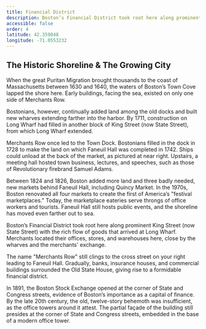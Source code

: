 ```yaml
---
title: Financial District
description: Boston’s Financial District took root here along prominent King Street (now State Street) with the rich flow of goods that arrived at Long Wharf. Merchants located their offices, stores, and warehouses here, close by the wharves and the merchants' exchange.
accessible: false
order: 4
latitude: 42.359048
longitude: -71.0553232
---
```


## The Historic Shoreline & The Growing City

When the great Puritan Migration brought thousands to the coast of Massachusetts between 1630 and 1640, the waters of Boston’s Town Cove lapped the shore here. Early buildings, facing the sea, existed on only one side of Merchants Row.

Bostonians, however, continually added land among the old docks and built new wharves extending farther into the harbor. By 1711, construction on Long Wharf had filled in another block of King Street (now State Street), from which Long Wharf extended.

Merchants Row once led to the Town Dock. Bostonians filled in the dock in 1728 to make the land on which Faneuil Hall was completed in 1742. Ships could unload at the back of the market, as pictured at near right. Upstairs, a meeting hall hosted town business, lectures, and speeches, such as those of Revolutionary firebrand Samuel Adams.

Between 1824 and 1826, Boston added more land and three badly needed, new markets behind Faneuil Hall, including Quincy Market. In the 1970s, Boston renovated all four markets to create the first of America’s "festival marketplaces." Today, the marketplace eateries serve throngs of office workers and tourists. Faneuil Hall still hosts public events, and the shoreline has moved even farther out to sea.

Boston’s Financial District took root here along prominent King Street (now State Street) with the rich flow of goods that arrived at Long Wharf. Merchants located their offices, stores, and warehouses here, close by the wharves and the merchants' exchange.

The name "Merchants Row" still clings to the cross street on your right leading to Faneuil Hall. Gradually, banks, insurance houses, and commercial buildings surrounded the Old State House, giving rise to a formidable financial district.

In 1891, the Boston Stock Exchange opened at the corner of State and Congress streets, evidence of Boston’s importance as a capital of finance. By the late 20th century, the old, twelve-story behemoth was insufficient, as the office towers around it attest. The partial façade of the building still presides at the corner of State and Congress streets, embedded in the base of a modern office tower.
